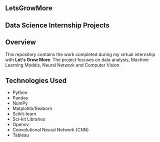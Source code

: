 ## LetsGrowMore

## Data Science Internship Projects

## Overview
This repository contains the work completed during my virtual internship with **Let's Grow More**. The project focuses on data analysis, Machine Learning Models, Neural Network and Computer Vision. 


## Technologies Used
- Python
- Pandas
- NumPy
- Matplotlib/Seaborn
- Scikit-learn
- Sci-kit Libraries
- Opencv
- Convolutional Neural Network (CNN)
- Tableau



